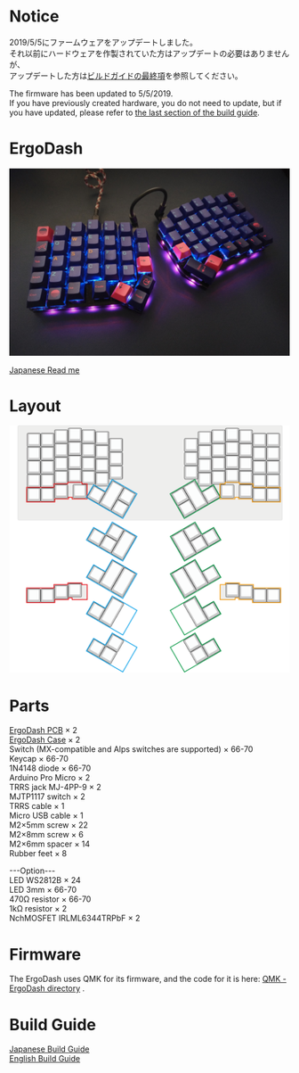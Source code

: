 # Notice

2019/5/5にファームウェアをアップデートしました。  
それ以前にハードウェアを作製されていた方はアップデートの必要はありませんが、  
アップデートした方は[ビルドガイドの最終項](https://github.com/omkbd/ErgoDash/blob/master/Doc/build.md#12-firmware%E3%81%AE%E6%9B%B8%E3%81%8D%E8%BE%BC%E3%81%BF)を参照してください。

The firmware has been updated to 5/5/2019.  
If you have previously created hardware, you do not need to update, but if you have updated, please refer to [the last section of the build guide](https://github.com/omkbd/ErgoDash/blob/master/Doc/build-en.md#12-firmware).

# ErgoDash

![ErgoDash](https://github.com/omkbd/picture/blob/master/Ergodash.jpg)

[Japanese Read me](https://github.com/omkbd/ErgoDash/blob/master/Doc/ergodash_jp.md)

# Layout

![layout](https://github.com/omkbd/picture/blob/master/ergodash-layout.png)

# Parts

[ErgoDash PCB](https://github.com/omkbd/ErgoDash/tree/master/PCB)
 × 2  
[ErgoDash Case](https://github.com/omkbd/ErgoDash/tree/master/Case)
 × 2  
Switch (MX-compatible and Alps switches are supported) × 66-70  
Keycap × 66-70  
1N4148 diode × 66-70  
Arduino Pro Micro × 2  
TRRS jack MJ-4PP-9 × 2  
MJTP1117 switch × 2  
TRRS cable × 1  
Micro USB cable × 1  
M2×5mm screw × 22  
M2×8mm screw × 6  
M2×6mm spacer × 14  
Rubber feet × 8

---Option---  
LED WS2812B × 24  
LED 3mm × 66-70  
470Ω resistor × 66-70  
1kΩ resistor × 2  
NchMOSFET IRLML6344TRPbF × 2  

# Firmware

The ErgoDash uses QMK for its firmware, and the code for it is here:
[QMK - ErgoDash directory](https://github.com/qmk/qmk_firmware/tree/master/keyboards/ergodash)
.  


# Build Guide

[Japanese Build Guide](https://github.com/omkbd/ErgoDash/blob/master/Doc/build.md)  
[English Build Guide](https://github.com/omkbd/ErgoDash/blob/master/Doc/build-en.md)
